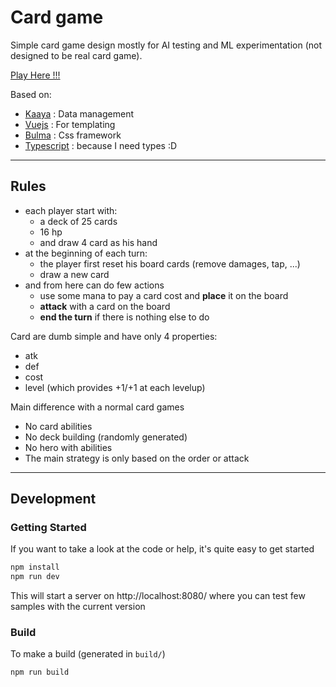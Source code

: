 # Card game

Simple card game design mostly for AI testing and ML experimentation (not designed to be real card game).

[Play Here !!!](https://kefniark.github.io/kaaya-cardgame/dist/)

Based on:

-   [Kaaya](https://github.com/kefniark/kaaya) : Data management
-   [Vuejs](https://github.com/vuejs) : For templating
-   [Bulma](https://bulma.io) : Css framework
-   [Typescript](https://www.typescriptlang.org/) : because I need types :D

---

## Rules

-   each player start with:
    -   a deck of 25 cards
    -   16 hp
    -   and draw 4 card as his hand
-   at the beginning of each turn:
    -   the player first reset his board cards (remove damages, tap, ...)
    -   draw a new card
-   and from here can do few actions
    -   use some mana to pay a card cost and **place** it on the board
    -   **attack** with a card on the board
    -   **end the turn** if there is nothing else to do

Card are dumb simple and have only 4 properties:

-   atk
-   def
-   cost
-   level (which provides +1/+1 at each levelup)

Main difference with a normal card games

-   No card abilities
-   No deck building (randomly generated)
-   No hero with abilities
-   The main strategy is only based on the order or attack

---

## Development

### Getting Started

If you want to take a look at the code or help, it's quite easy to get started

```sh
npm install
npm run dev
```

This will start a server on http://localhost:8080/ where you can test few samples with the current version

### Build

To make a build (generated in `build/`)

```sh
npm run build
```
